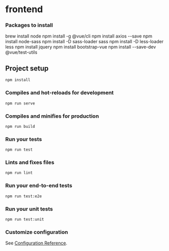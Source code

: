 # frontend

### Packages to install
brew install node
npm install -g @vue/cli
npm install axios --save
npm install node-sass
npm install -D sass-loader sass
npm install -D less-loader less
npm install jquery
npm install bootstrap-vue
npm install --save-dev @vue/test-utils

## Project setup
```
npm install
```

### Compiles and hot-reloads for development
```
npm run serve
```

### Compiles and minifies for production
```
npm run build
```

### Run your tests
```
npm run test
```

### Lints and fixes files
```
npm run lint
```

### Run your end-to-end tests
```
npm run test:e2e
```

### Run your unit tests
```
npm run test:unit
```

### Customize configuration
See [Configuration Reference](https://cli.vuejs.org/config/).
